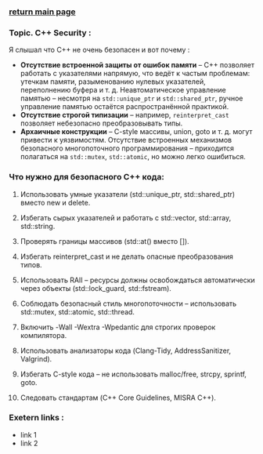 ### [return main page](../README.md)

### Topic. C++ Security :

Я слышал что С++ не очень безопасен и вот почему :

* **Отсутствие встроенной защиты от ошибок памяти** – C++ позволяет работать с указателями напрямую, что ведёт к частым проблемам: утечкам памяти, разыменованию нулевых указателей, переполнению буфера и т. д.
Неавтоматическое управление памятью – несмотря на `std::unique_ptr` и `std::shared_ptr`, ручное управление памятью остаётся распространённой практикой.
* **Отсутствие строгой типизации** – например, `reinterpret_cast` позволяет небезопасно преобразовывать типы.
* **Архаичные конструкции** – C-style массивы, union, goto и т. д. могут привести к уязвимостям.
Отсутствие встроенных механизмов безопасного многопоточного программирования – приходится полагаться на `std::mutex`, `std::atomic`, но можно легко ошибиться.

### Что нужно для безопасного C++ кода:

1. Использовать умные указатели (std::unique_ptr, std::shared_ptr) вместо new и delete.

2. Избегать сырых указателей и работать с std::vector, std::array, std::string.

3. Проверять границы массивов (std::at() вместо []).

4. Избегать reinterpret_cast и не делать опасные преобразования типов.

5. Использовать RAII – ресурсы должны освобождаться автоматически через объекты (std::lock_guard, std::fstream).

6. Соблюдать безопасный стиль многопоточности – использовать std::mutex, std::atomic, std::thread.

7. Включить -Wall -Wextra -Wpedantic для строгих проверок компилятора.

8. Использовать анализаторы кода (Clang-Tidy, AddressSanitizer, Valgrind).

9. Избегать C-style кода – не использовать malloc/free, strcpy, sprintf, goto.

10. Следовать стандартам (C++ Core Guidelines, MISRA C++).

### Exetern links :
* link 1
* link 2
